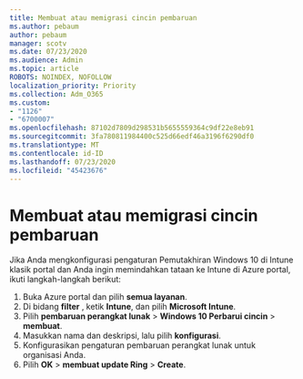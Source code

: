 ```yaml
---
title: Membuat atau memigrasi cincin pembaruan
ms.author: pebaum
author: pebaum
manager: scotv
ms.date: 07/23/2020
ms.audience: Admin
ms.topic: article
ROBOTS: NOINDEX, NOFOLLOW
localization_priority: Priority
ms.collection: Adm_O365
ms.custom:
- "1126"
- "6700007"
ms.openlocfilehash: 87102d7809d298531b5655559364c9df22e8eb91
ms.sourcegitcommit: 3fa780811984400c525d66edf46a3196f6290df0
ms.translationtype: MT
ms.contentlocale: id-ID
ms.lasthandoff: 07/23/2020
ms.locfileid: "45423676"
---
```

# <a name="create-or-migrate-update-rings"></a>Membuat atau memigrasi cincin pembaruan

Jika Anda mengkonfigurasi pengaturan Pemutakhiran Windows 10 di Intune klasik portal dan Anda ingin memindahkan tataan ke Intune di Azure portal, ikuti langkah-langkah berikut:

1.  Buka Azure portal dan pilih **semua layanan**.
2.  Di bidang **filter** , ketik **Intune**, dan pilih **Microsoft Intune**.
3.  Pilih **pembaruan perangkat lunak**   >   **Windows 10 Perbarui cincin**   >   **membuat**.
4.  Masukkan nama dan deskripsi, lalu pilih **konfigurasi**.
5.  Konfigurasikan pengaturan pembaruan perangkat lunak untuk organisasi Anda.
6.  Pilih **OK**  >  **membuat update Ring**  >  **Create**.